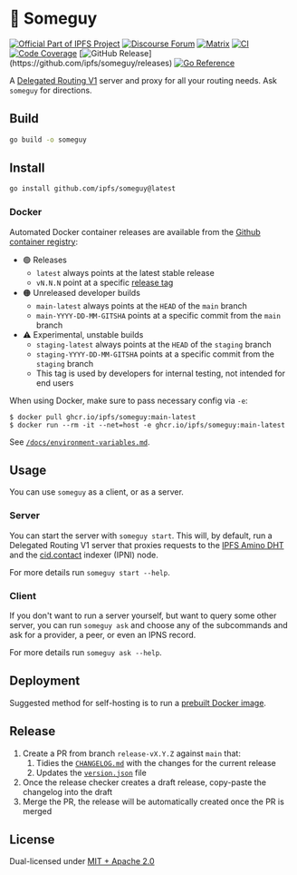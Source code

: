 # 🤷 Someguy

[![Official Part of IPFS Project](https://img.shields.io/badge/project-IPFS-blue.svg?style=flat-square)](https://ipfs.tech)
[![Discourse Forum](https://img.shields.io/discourse/posts?server=https%3A%2F%2Fdiscuss.ipfs.tech)](https://discuss.ipfs.tech)
[![Matrix](https://img.shields.io/matrix/ipfs-space%3Aipfs.io?server_fqdn=matrix.org)](https://matrix.to/#/#ipfs-space:ipfs.io)
[![CI](https://img.shields.io/github/actions/workflow/status/ipfs/someguy/go-test.yml?branch=main)](https://github.com/ipfs/someguy/actions)
[![Code Coverage](https://codecov.io/gh/ipfs/someguy/branch/main/graph/badge.svg?token=9eG7d8fbCB)](https://codecov.io/gh/ipfs/someguy)
[![GitHub Release](https://img.shields.io/github/v/release/ipfs/someguy?filter=!*rc*)](https://github.com/ipfs/someguy/releases)
[![Go Reference](https://pkg.go.dev/badge/github.com/ipfs/someguy.svg)](https://pkg.go.dev/github.com/ipfs/someguy)

A [Delegated Routing V1](https://specs.ipfs.tech/routing/http-routing-v1/) server and proxy for all your routing needs. Ask `someguy` for directions.

## Build

```bash
go build -o someguy
```

## Install

```bash
go install github.com/ipfs/someguy@latest
```

### Docker

Automated Docker container releases are available from the [Github container registry](https://github.com/ipfs/someguy/pkgs/container/someguy):

- 🟢 Releases
  - `latest` always points at the latest stable release
  - `vN.N.N` point at a specific [release tag](https://github.com/ipfs/someguy/releases)
- 🟠 Unreleased developer builds
  - `main-latest` always points at the `HEAD` of the `main` branch
  - `main-YYYY-DD-MM-GITSHA` points at a specific commit from the `main` branch
- ⚠️ Experimental, unstable builds
  - `staging-latest` always points at the `HEAD` of the `staging` branch
  - `staging-YYYY-DD-MM-GITSHA` points at a specific commit from the `staging` branch
  - This tag is used by developers for internal testing, not intended for end users

When using Docker, make sure to pass necessary config via `-e`:
```console
$ docker pull ghcr.io/ipfs/someguy:main-latest
$ docker run --rm -it --net=host -e ghcr.io/ipfs/someguy:main-latest
```

See [`/docs/environment-variables.md`](./docs/environment-variables.md).

## Usage

You can use `someguy` as a client, or as a server.

### Server

You can start the server with `someguy start`. This will, by default, run a Delegated Routing V1 server that proxies requests to the [IPFS Amino DHT](https://blog.ipfs.tech/2023-09-amino-refactoring/) and the [cid.contact](https://cid.contact) indexer (IPNI) node.

For more details run `someguy start --help`.

### Client

If you don't want to run a server yourself, but want to query some other server, you can run `someguy ask` and choose any of the subcommands and ask for a provider, a peer, or even an IPNS record.

For more details run `someguy ask --help`.

## Deployment

Suggested method for self-hosting is to run a [prebuilt Docker image](#docker).

## Release

1. Create a PR from branch `release-vX.Y.Z` against `main` that:
   1. Tidies the [`CHANGELOG.md`](CHANGELOG.md) with the changes for the current release
   2. Updates the  [`version.json`](./version.json) file
2. Once the release checker creates a draft release, copy-paste the changelog into the draft
3. Merge the PR, the release will be automatically created once the PR is merged

## License

Dual-licensed under [MIT + Apache 2.0](LICENSE.md)
